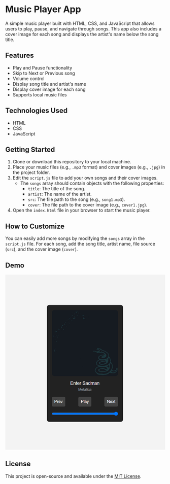 # Music Player App

A simple music player built with HTML, CSS, and JavaScript that allows users to play, pause, and navigate through songs. This app also includes a cover image for each song and displays the artist's name below the song title.

## Features

- Play and Pause functionality
- Skip to Next or Previous song
- Volume control
- Display song title and artist's name
- Display cover image for each song
- Supports local music files

## Technologies Used

- HTML
- CSS
- JavaScript

## Getting Started

1. Clone or download this repository to your local machine.
2. Place your music files (e.g., `.mp3` format) and cover images (e.g., `.jpg`) in the project folder.
3. Edit the `script.js` file to add your own songs and their cover images.
   - The `songs` array should contain objects with the following properties:
     - `title`: The title of the song.
     - `artist`: The name of the artist.
     - `src`: The file path to the song (e.g., `song1.mp3`).
     - `cover`: The file path to the cover image (e.g., `cover1.jpg`).
4. Open the `index.html` file in your browser to start the music player.

## How to Customize

You can easily add more songs by modifying the `songs` array in the `script.js` file. For each song, add the song title, artist name, file source (`src`), and the cover image (`cover`).

## Demo

![Music Player Demo](demo-image.png)

## License

This project is open-source and available under the [MIT License](LICENSE).
